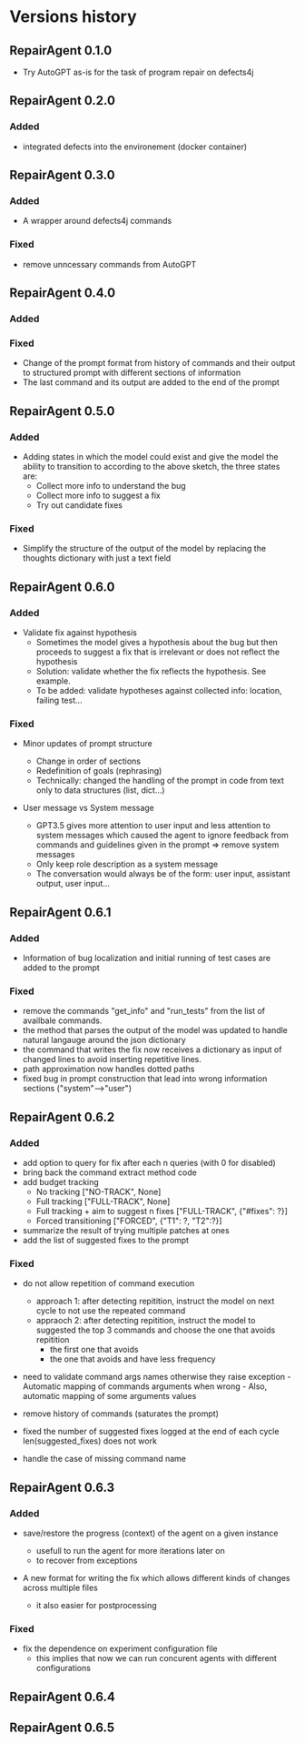 # Versions history

## RepairAgent 0.1.0
- Try AutoGPT as-is for the task of program repair on defects4j

## RepairAgent 0.2.0
### Added
- integrated defects into the environement (docker container)

## RepairAgent 0.3.0
### Added
- A wrapper around defects4j commands
### Fixed
- remove unncessary commands from AutoGPT


## RepairAgent 0.4.0
### Added
### Fixed
- Change of the prompt format from history of commands and their output to structured prompt with different sections of information
- The last command and its output are added to the end of the prompt

## RepairAgent 0.5.0
### Added
- Adding states in which the model could exist and give the model the ability to transition to according to the above sketch, the three states are:
    * Collect more info to understand the bug
    * Collect more info to suggest a fix
    * Try out candidate fixes

### Fixed
- Simplify the structure of the output of the model by replacing the thoughts dictionary with just a text field

## RepairAgent 0.6.0
### Added
- Validate fix against hypothesis
    * Sometimes the model gives a hypothesis about the bug but then proceeds to suggest a fix that is irrelevant or does not reflect the hypothesis
    * Solution: validate whether the fix reflects the hypothesis. See example.
    * To be added: validate hypotheses against collected info: location, failing test…

### Fixed
- Minor updates of prompt structure
    * Change in order of sections
    * Redefinition of goals (rephrasing)
    * Technically: changed the handling of the prompt in code from text only to data structures (list, dict…)

- User message vs System message
    * GPT3.5 gives more attention to user input and less attention to system messages which caused the agent to ignore feedback from commands and guidelines given in the prompt ⇒ remove system messages
    * Only keep role description as a system message
    * The conversation would always be of the form: user input, assistant output, user input…

## RepairAgent 0.6.1

### Added
- Information of bug localization and initial running of test cases are added to the prompt

### Fixed
- remove the commands "get_info" and "run_tests" from the list of availbale commands.
- the method that parses the output of the model was updated to handle natural langauge around the json dictionary
- the command that writes the fix now receives a dictionary as input of changed lines to avoid inserting repetitive lines.
- path approximation now handles dotted paths
- fixed bug in prompt construction that lead into wrong information sections ("system"-->"user")

## RepairAgent 0.6.2

### Added
- add option to query for fix after each n queries (with 0 for disabled)
- bring back the command extract method code
- add budget tracking
    - No tracking ["NO-TRACK", None]
    - Full tracking ["FULL-TRACK", None]
    - Full tracking + aim to suggest n fixes ["FULL-TRACK", {"#fixes": ?}]
    - Forced transitioning ["FORCED", {"T1": ?, "T2":?}]
- summarize the result of trying multiple patches at ones
- add the list of suggested fixes to the prompt
### Fixed
- do not allow repetition of command execution
    - approach 1: after detecting repitition, instruct the model on next cycle to not use the repeated command
    - appraoch 2: after detecting repitition, instruct the model to suggested the top 3 commands and choose the one that avoids repitition
        - the first one that avoids
        - the one that avoids and have less frequency

- need to validate command args names otherwise they raise exception
        - Automatic mapping of commands arguments when wrong
        - Also, automatic mapping of some arguments values 
- remove history of commands (saturates the prompt)
- fixed the number of suggested fixes logged at the end of each cycle len(suggested_fixes) does not work
- handle the case of missing command name

## RepairAgent 0.6.3

### Added
- save/restore the progress (context) of the agent on a given instance
    - usefull to run the agent for more iterations later on
    - to recover from exceptions

- A new format for writing the fix which allows different kinds of changes across multiple files
    - it also easier for postprocessing

### Fixed
- fix the dependence on experiment configuration file
    - this implies that now we can run concurent agents with different configurations
    
## RepairAgent 0.6.4

## RepairAgent 0.6.5